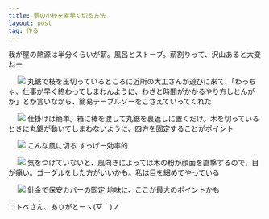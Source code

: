```yaml
---
title: 薪の小枝を素早く切る方法
layout: post
tag: 作る
---
```



我が屋の熱源は半分くらいが薪。風呂とストーブ。薪割りって、沢山あると大変ねー


　
<img src="http://farm4.staticflickr.com/3691/8757623910_66f1091f86.jpg" name="" />
丸鋸で枝を玉切っているところに近所の大工さんが遊びに来て、「わっちゃ、仕事が早く終わってしまわんように、わざと時間がかかるやり方しとんがか」とか言いながら、簡易テーブルソーをこさえていってくれた


　
<img src="http://farm9.staticflickr.com/8263/8756495181_c38a9f816a.jpg"  />
仕掛けは簡単。箱に棒を渡して丸鋸を裏返しに置くだけ。木を切っているときに丸鋸が動いてしまわないように、四方を固定することがポイント


　
<img src="http://farm9.staticflickr.com/8135/8757621352_dacf65e77f.jpg"  />
こんな風に切る
すっげー効率的


　
<img src="http://farm6.staticflickr.com/5331/8756492365_5472364737.jpg"  />
気をつけていないと、風向きによっては木の粉が顔面を直撃するので、目が痛い。ゴーグルをした方がいいかも。私は目を細めてやっている


　
<img src="http://farm8.staticflickr.com/7363/8757618450_2416a5496c.jpg"  />
針金で保安カバーの固定
地味に、ここが最大のポイントかも


コトベさん、ありがとーヽ(▽｀)ノ

　
